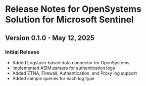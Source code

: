 # Release Notes for OpenSystems Solution for Microsoft Sentinel

## Version 0.1.0 - May 12, 2025

### Initial Release
- Added Logstash-based data connector for OpenSystems
- Implemented ASIM parsers for authentication logs
- Added ZTNA, Firewall, Authentication, and Proxy log support
- Added sample queries for each log type
